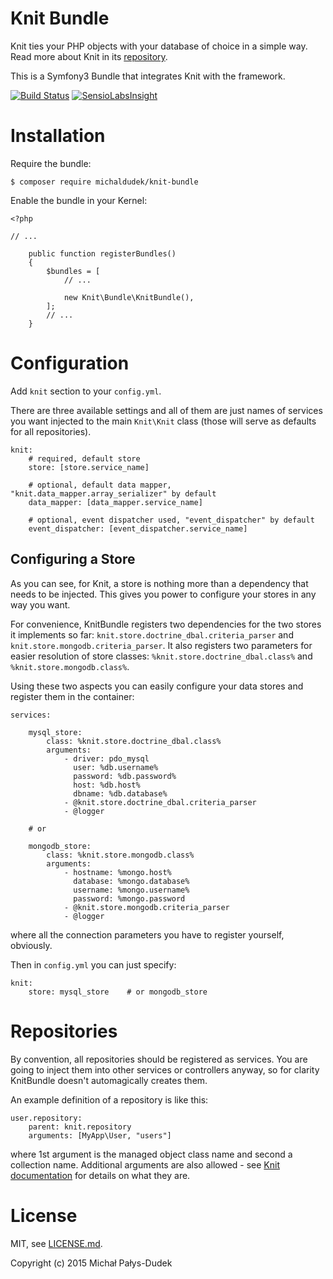 Knit Bundle
===========

Knit ties your PHP objects with your database of choice in a simple way. Read more about 
Knit in its [repository](https://github.com/michaldudek/Knit).

This is a Symfony3 Bundle that integrates Knit with the framework.

[![Build Status](https://travis-ci.org/michaldudek/KnitBundle.svg?branch=master)](https://travis-ci.org/michaldudek/KnitBundle)
[![SensioLabsInsight](https://insight.sensiolabs.com/projects/df8b71e5-8147-4b39-a4e7-aa8c4358f15e/mini.png)](https://insight.sensiolabs.com/projects/df8b71e5-8147-4b39-a4e7-aa8c4358f15e)

# Installation

Require the bundle:

    $ composer require michaldudek/knit-bundle

Enable the bundle in your Kernel:

    <?php

    // ...

        public function registerBundles()
        {
            $bundles = [
                // ...

                new Knit\Bundle\KnitBundle(),
            ];
            // ...
        }

# Configuration

Add `knit` section to your `config.yml`.

There are three available settings and all of them are just names of services you want
injected to the main `Knit\Knit` class (those will serve as defaults for all 
repositories).

    knit:
        # required, default store
        store: [store.service_name]

        # optional, default data mapper, "knit.data_mapper.array_serializer" by default
        data_mapper: [data_mapper.service_name]

        # optional, event dispatcher used, "event_dispatcher" by default
        event_dispatcher: [event_dispatcher.service_name]

## Configuring a Store

As you can see, for Knit, a store is nothing more than a dependency that needs to be
injected. This gives you power to configure your stores in any way you want.

For convenience, KnitBundle registers two dependencies for the two stores it implements
so far: `knit.store.doctrine_dbal.criteria_parser` and `knit.store.mongodb.criteria_parser`.
It also registers two parameters for easier resolution of store classes:
`%knit.store.doctrine_dbal.class%` and `%knit.store.mongodb.class%`.

Using these two aspects you can easily configure your data stores and register them in
the container:

    services:

        mysql_store:
            class: %knit.store.doctrine_dbal.class%
            arguments:
                - driver: pdo_mysql
                  user: %db.username%
                  password: %db.password%
                  host: %db.host%
                  dbname: %db.database%
                - @knit.store.doctrine_dbal.criteria_parser
                - @logger

        # or

        mongodb_store:
            class: %knit.store.mongodb.class%
            arguments:
                - hostname: %mongo.host%
                  database: %mongo.database%
                  username: %mongo.username%
                  password: %mongo.password
                - @knit.store.mongodb.criteria_parser
                - @logger

where all the connection parameters you have to register yourself, obviously.

Then in `config.yml` you can just specify:

    knit:
        store: mysql_store    # or mongodb_store

# Repositories

By convention, all repositories should be registered as services. You are going to inject
them into other services or controllers anyway, so for clarity KnitBundle doesn't
automagically creates them.

An example definition of a repository is like this:

    user.repository:
        parent: knit.repository
        arguments: [MyApp\User, "users"]

where 1st argument is the managed object class name and second a collection name.
Additional arguments are also allowed - see
[Knit documentation](https://github.com/michaldudek/Knit) for details on what they are.

# License

MIT, see [LICENSE.md](LICENSE.md).

Copyright (c) 2015 Michał Pałys-Dudek
